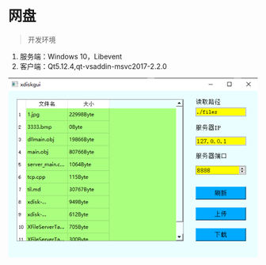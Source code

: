 # 网盘

> 开发环境
1. 服务端：Windows 10，Libevent
2. 客户端：Qt5.12.4,qt-vsaddin-msvc2017-2.2.0 

![软件页面](./doc/img/cloud_disk_gui.png)



